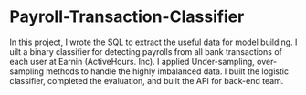 # Payroll-Transaction-Classifier
In this project, 
I wrote the SQL to extract the useful data for model building.
I uilt a binary classifier for detecting payrolls from all bank transactions of each user at Earnin (ActiveHours. Inc).
I applied Under-sampling, over-sampling methods to handle the highly imbalanced data.
I built the logistic classifier, completed the evaluation, and built the API for back-end team.  
